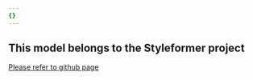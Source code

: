 ```yaml
---
{}
---
```

## This model belongs to the Styleformer project

[Please refer to github page](https://github.com/PrithivirajDamodaran/Styleformer)

